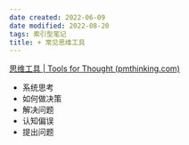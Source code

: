 ```yaml
---
date created: 2022-06-09
date modified: 2022-08-20
tags: 索引型笔记
title: + 常见思维工具
---
```


[思维工具 | Tools for Thought (pmthinking.com)](https://index.pmthinking.com/Tools-for-Thought-08234893d878497d94c4651102fb1aeb)

- 系统思考
- 如何做决策
- 解决问题
- 认知偏误
- 提出问题
